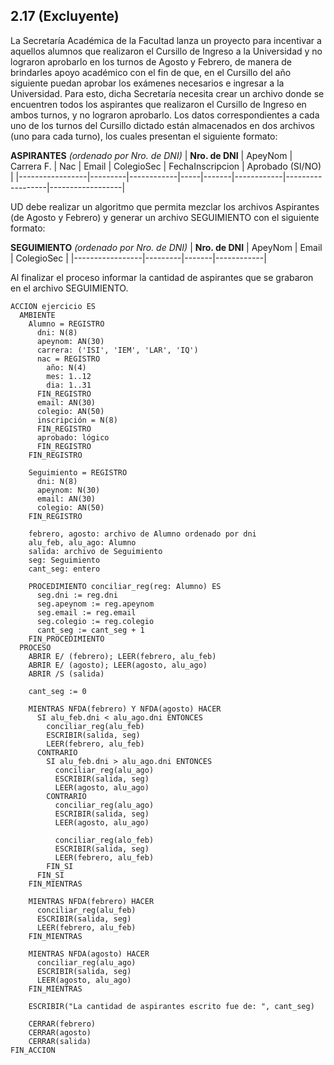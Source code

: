 ## 2.17 (Excluyente)
La Secretaría Académica de la Facultad lanza un proyecto para incentivar
a aquellos alumnos que realizaron el Cursillo de Ingreso a la Universidad
y no lograron aprobarlo en los turnos de Agosto y Febrero, de manera de
brindarles apoyo académico con el fin de que, en el Cursillo del año
siguiente puedan aprobar los exámenes necesarios e ingresar a la Universidad.
Para esto, dicha Secretaría necesita crear un archivo donde se encuentren
todos los aspirantes que realizaron el Cursillo de Ingreso en ambos turnos,
y no lograron aprobarlo. Los datos correspondientes a cada uno de los turnos
del Cursillo dictado están almacenados en dos archivos (uno para cada turno),
los cuales presentan el siguiente formato:

**ASPIRANTES** _(ordenado por Nro. de DNI)_
| **Nro. de DNI** | ApeyNom | Carrera F. | Nac | Email | ColegioSec | FechaInscripcion | Aprobado (SI/NO) |
|-----------------|---------|------------|-----|-------|------------|------------------|------------------|

UD debe realizar un algoritmo que permita mezclar los archivos Aspirantes
(de Agosto y Febrero) y generar un archivo SEGUIMIENTO con el siguiente formato:

**SEGUIMIENTO** _(ordenado por Nro. de DNI)_
| **Nro. de DNI** | ApeyNom | Email | ColegioSec |
|-----------------|---------|-------|------------|

Al finalizar el proceso informar la cantidad de aspirantes que se grabaron en
el archivo SEGUIMIENTO.

```
ACCION ejercicio ES
  AMBIENTE
    Alumno = REGISTRO
      dni: N(8)
      apeynom: AN(30)
      carrera: ('ISI', 'IEM', 'LAR', 'IQ')
      nac = REGISTRO
        año: N(4)
        mes: 1..12
        dia: 1..31
      FIN_REGISTRO
      email: AN(30)
      colegio: AN(50)
      inscripción = N(8)
      FIN_REGISTRO
      aprobado: lógico
      FIN_REGISTRO
    FIN_REGISTRO

    Seguimiento = REGISTRO
      dni: N(8)
      apeynom: N(30)
      email: AN(30)
      colegio: AN(50)
    FIN_REGISTRO

    febrero, agosto: archivo de Alumno ordenado por dni
    alu_feb, alu_ago: Alumno
    salida: archivo de Seguimiento
    seg: Seguimiento
    cant_seg: entero

    PROCEDIMIENTO conciliar_reg(reg: Alumno) ES
      seg.dni := reg.dni
      seg.apeynom := reg.apeynom
      seg.email := reg.email
      seg.colegio := reg.colegio
      cant_seg := cant_seg + 1
    FIN_PROCEDIMIENTO
  PROCESO
    ABRIR E/ (febrero); LEER(febrero, alu_feb)
    ABRIR E/ (agosto); LEER(agosto, alu_ago)
    ABRIR /S (salida)

    cant_seg := 0

    MIENTRAS NFDA(febrero) Y NFDA(agosto) HACER
      SI alu_feb.dni < alu_ago.dni ENTONCES
        conciliar_reg(alu_feb)
        ESCRIBIR(salida, seg)
        LEER(febrero, alu_feb)
      CONTRARIO
        SI alu_feb.dni > alu_ago.dni ENTONCES
          conciliar_reg(alu_ago)
          ESCRIBIR(salida, seg)
          LEER(agosto, alu_ago)
        CONTRARIO
          conciliar_reg(alu_ago)
          ESCRIBIR(salida, seg)
          LEER(agosto, alu_ago)

          conciliar_reg(alo_feb)
          ESCRIBIR(salida, seg)
          LEER(febrero, alu_feb)
        FIN_SI
      FIN_SI
    FIN_MIENTRAS

    MIENTRAS NFDA(febrero) HACER
      conciliar_reg(alu_feb)
      ESCRIBIR(salida, seg)
      LEER(febrero, alu_feb)
    FIN_MIENTRAS

    MIENTRAS NFDA(agosto) HACER
      conciliar_reg(alu_ago)
      ESCRIBIR(salida, seg)
      LEER(agosto, alu_ago)
    FIN_MIENTRAS

    ESCRIBIR("La cantidad de aspirantes escrito fue de: ", cant_seg)

    CERRAR(febrero)
    CERRAR(agosto)
    CERRAR(salida)
FIN_ACCION
```
